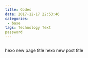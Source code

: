 ```yaml
---
title: Codes
date: 2017-12-17 22:53:46
categories: 
 - base
tags: Technology Text
password
---
```

> ````
  hexo new page title
  hexo new post title
  ```